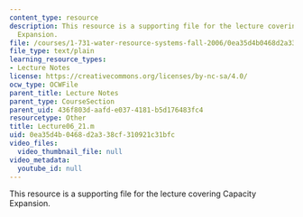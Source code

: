 ```yaml
---
content_type: resource
description: This resource is a supporting file for the lecture covering Capacity
  Expansion.
file: /courses/1-731-water-resource-systems-fall-2006/0ea35d4b0468d2a338cf310921c31bfc_Lecture06_21.m
file_type: text/plain
learning_resource_types:
- Lecture Notes
license: https://creativecommons.org/licenses/by-nc-sa/4.0/
ocw_type: OCWFile
parent_title: Lecture Notes
parent_type: CourseSection
parent_uid: 436f803d-aafd-e037-4181-b5d176483fc4
resourcetype: Other
title: Lecture06_21.m
uid: 0ea35d4b-0468-d2a3-38cf-310921c31bfc
video_files:
  video_thumbnail_file: null
video_metadata:
  youtube_id: null
---
```

This resource is a supporting file for the lecture covering Capacity Expansion.